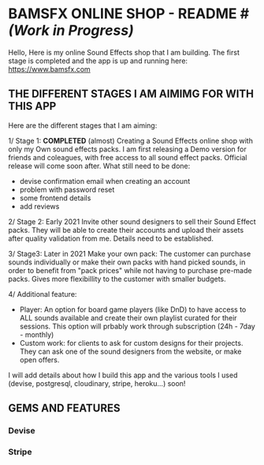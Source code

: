 # BAMSFX ONLINE SHOP - README # _(Work in Progress)_

Hello,
Here is my online Sound Effects shop that I am building. The first stage is completed and the app is up and running here: https://www.bamsfx.com

## THE DIFFERENT STAGES I AM AIMIMG FOR WITH THIS APP

Here are the different stages that I am aiming:

1/ Stage 1: **COMPLETED** (almost)
Creating a Sound Effects online shop with only my Own sound effects packs.
I am first releasing a Demo version for friends and coleagues, with free access to all sound effect packs. Official release will come soon after.
What still need to be done:
- devise confirmation email when creating an account
- problem with password reset
- some frontend details
- add reviews

2/ Stage 2: Early 2021
Invite other sound designers to sell their Sound Effect packs. They will be able to create their accounts and upload their assets after quality validation from me.
Details need to be established.

3/ Stage3: Later in 2021
Make your own pack: The customer can purchase sounds individually or make their own packs with hand picked sounds, in order to benefit from "pack prices" while not having to purchase pre-made packs. Gives more flexibillity to the customer with smaller budgets.

4/ Additional feature:
- Player: An option for board game players (like DnD) to have access to ALL sounds available and create their own playlist curated for their sessions. This option will prbably work through subscription (24h - 7day - monthly)
- Custom work: for clients to ask for custom designs for their projects. They can ask one of the sound designers from the website, or make open offers.

I will add details about how I build this app and the various tools I used (devise, postgresql, cloudinary, stripe, heroku...) soon! 

## GEMS AND FEATURES

### Devise
### Stripe
